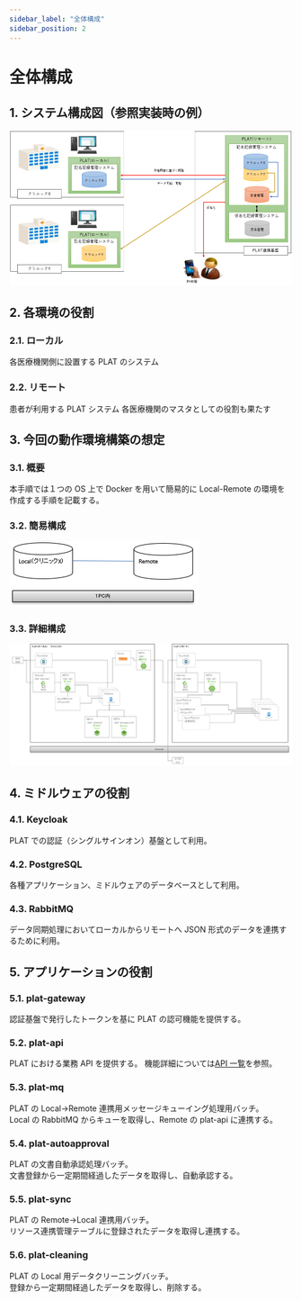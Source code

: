 ```yaml
---
sidebar_label: "全体構成"
sidebar_position: 2
---
```


# 全体構成

## 1. システム構成図（参照実装時の例）

![image.png](.attachments/image-e1cd1598-fc30-4b82-af3e-f968fa9f6c7a.png)

## 2. 各環境の役割

### 2.1. ローカル

各医療機関側に設置する PLAT のシステム

### 2.2. リモート

患者が利用する PLAT システム
各医療機関のマスタとしての役割も果たす

## 3. 今回の動作環境構築の想定

### 3.1. 概要

本手順では１つの OS 上で Docker を用いて簡易的に Local-Remote の環境を作成する手順を記載する。

### 3.2. 簡易構成

![image.png](.attachments/image-c9dffbbe-12a7-4552-8e63-4963392936fc.png)

### 3.3. 詳細構成

![image.png](.attachments/image-9cccddd2-45b1-4469-822b-1da946e5888c.png)

## 4. ミドルウェアの役割

### 4.1. Keycloak

PLAT での認証（シングルサインオン）基盤として利用。

### 4.2. PostgreSQL

各種アプリケーション、ミドルウェアのデータベースとして利用。

### 4.3. RabbitMQ

データ同期処理においてローカルからリモートへ JSON 形式のデータを連携するために利用。

## 5. アプリケーションの役割

### 5.1. plat-gateway

認証基盤で発行したトークンを基に PLAT の認可機能を提供する。

### 5.2. plat-api

PLAT における業務 API を提供する。
機能詳細については[API 一覧](API/API.md)を参照。

### 5.3. plat-mq

PLAT の Local→Remote 連携用メッセージキューイング処理用バッチ。  
Local の RabbitMQ からキューを取得し、Remote の plat-api に連携する。

### 5.4. plat-autoapproval

PLAT の文書自動承認処理バッチ。  
文書登録から一定期間経過したデータを取得し、自動承認する。

### 5.5. plat-sync

PLAT の Remote→Local 連携用バッチ。  
リソース連携管理テーブルに登録されたデータを取得し連携する。

### 5.6. plat-cleaning

PLAT の Local 用データクリーニングバッチ。  
登録から一定期間経過したデータを取得し、削除する。
